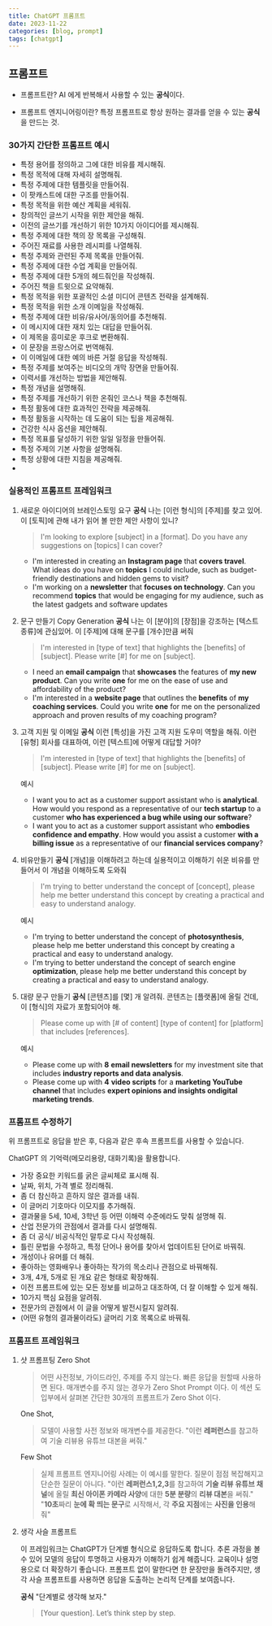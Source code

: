 ```yaml
---
title: ChatGPT 프롬프트 
date: 2023-11-22
categories: [blog, prompt]
tags: [chatgpt]
---
```

## 프롬프트

- 프롬프트란? 
AI 에게 반복해서 사용할 수 있는    **공식**이다.

- 프롬프트 엔지니어링이란?
특정 프롬프트로 항상 원하는 결과를 얻을 수 있는    **공식**을 만드는 것.

### 30가지 간단한 프롬프트 예시

- 특정 용어를 정의하고 그에 대한 비유를 제시해줘.
- 특정 목적에 대해 자세히 설명해줘.
- 특정 주제에 대한 템플릿을 만들어줘.
- 이 팟캐스트에 대한 구조를 만들어줘.
- 특정 목적을 위한 예산 계획을 세워줘.
- 창의적인 글쓰기 시작을 위한 제안을 해줘.
- 이전의 글쓰기를 개선하기 위한 10가지 아이디어를 제시해줘.
- 특정 주제에 대한 책의 장 목록을 구성해줘.
- 주어진 재료를 사용한 레시피를 나열해줘.
- 특정 주제와 관련된 주제 목록을 만들어줘.
- 특정 주제에 대한 수업 계획을 만들어줘.
- 특정 주제에 대한 5개의 헤드줘인을 작성해줘.
- 주어진 책을 트윗으로 요약해줘.
- 특정 목적을 위한 포괄적인 소셜 미디어 콘텐츠 전략을 설계해줘.
- 특정 목적을 위한 소개 이메일을 작성해줘.
- 특정 주제에 대한 비유/유사어/동의어를 추천해줘.
- 이 메시지에 대한 재치 있는 대답을 만들어줘.
- 이 제목을 흥미로운 후크로 변환해줘.
- 이 문장을 프랑스어로 번역해줘.
- 이 이메일에 대한 예의 바른 거절 응답을 작성해줘.
- 특정 주제를 보여주는 비디오의 개막 장면을 만들어줘.
- 이력서를 개선하는 방법을 제안해줘.
- 특정 개념을 설명해줘.
- 특정 주제를 개선하기 위한 온줘인 코스나 책을 추천해줘.
- 특정 활동에 대한 효과적인 전략을 제공해줘.
- 특정 활동을 시작하는 데 도움이 되는 팁을 제공해줘.
- 건강한 식사 옵션을 제안해줘.
- 특정 목표를 달성하기 위한 일일 일정을 만들어줘.
- 특정 주제의 기본 사항을 설명해줘.
- 특정 상황에 대한 지침을 제공해줘.
- 
### 실용적인 프롬프트 프레임워크 

1. 새로운 아이디어의 브레인스토밍 요구
    **공식**
   나는 [이런 형식]의 [주제]를 찾고 있어. 이 [토픽]에 관해 내가 읽어 볼 만한 제안 사항이 있니?

   > I'm looking to explore [subject] in a [format]. Do you have any suggestions on [topics] I can cover?

   - I'm interested in creating an **Instagram page** that **covers travel**. What ideas do you have on **topics** I could include, such as budget-friendly destinations and hidden gems to visit?
   -  I'm working on a **newsletter** that **focuses on technology**. Can you recommend **topics**  that would be engaging for my audience, such as the latest gadgets and software updates


2. 문구 만들기 Copy Generation
    **공식**
    나는 이 [분야]의 [장점]을 강조하는 [텍스트 종류]에 관심있어. 이 [주제]에 대해 문구를 [개수]만큼 써줘

    > I'm interested in [type of text] that highlights the [benefits] of [subject]. Please write [#] for me on [subject].

   - I need an **email campaign** that **showcases** the features of **my new product**. Can you write **one** for me on the ease of use and affordability of the product?
   - I'm interested in a **website page** that outlines the **benefits** of **my coaching services**. Could you write **one** for 
   me on the personalized approach and proven results of my coaching program?

3. 고객 지원 및 이메일
   **공식**
    이런 [특성]을 가진 고객 지원 도우미 역할을 해줘. 이런 [유형] 회사를 대표하여, 이런 [텍스트]에 어떻게 대답할 거야?

    > I'm interested in [type of text] that highlights the [benefits] of [subject]. Please write [#] for me on [subject].


    예시 
    - I want you to act as a customer support assistant who is **analytical**. How would you respond as a representative of our **tech startup** to a customer **who has experienced a bug while using our software**?
    - I want you to act as a customer support assistant who **embodies confidence and empathy**. How would you assist a customer **with a billing issue** as a representative of our **financial services company**?

4. 비유만들기 
   **공식**
    [개념]을 이해하려고 하는데 실용적이고 이해하기 쉬운 비유를 만들어서 이 개념을 이해하도록 도와줘

    > I'm trying to better understand the concept of [concept], please help me better understand this concept by creating a practical and easy to understand analogy.

    예시 
    - I'm trying to better understand the concept of **photosynthesis**, please help me better understand this concept by creating a practical and easy to understand analogy.
    - I'm trying to better understand the concept of search engine **optimization**, please help me better understand this concept by creating a practical and easy to understand analogy.
  
5. 대량 문구 만들기
   **공식**
    [콘텐츠]를 [몇] 개 알려줘. 콘텐츠는 [플랫폼]에 올릴 건데, 이 [형식]의 자료가 포함되어야 해.
    > Please come up with [# of content] [type of content] for [platform] that includes [references].

    예시 
    - Please come up with **8** **email newsletters** for my investment site that includes **industry reports and data analysis**.
    - Please come up with **4** **video scripts** for a **marketing YouTube channel** that includes **expert opinions and insights ondigital marketing trends**.


### 프롬프트 수정하기 

위 프롬프트로 응답을 받은 후, 다음과 같은 후속 프롬프트를 사용할 수 있습니다.

ChatGPT 의 기억력(메모리용량, 대화기록)을 활용합니다.

- 가장 중요한 키워드를 굵은 글씨체로 표시해 줘.
- 날짜, 위치, 가격 별로 정리해줘.
- 좀 더 참신하고 흔하지 않은 결과를 내줘.
- 이 글머리 기호마다 이모지를 추가해줘.
- 결과물을 5세, 10세, 3학년 등 어떤 이해력 수준에라도 맞춰 설명해 줘.
- 산업 전문가의 관점에서 결과를 다시 설명해줘.
- 좀 더 공식/ 비공식적인 말투로 다시 작성해줘.
- 틀린 문법을 수정하고, 특정 단어나 용어를 찾아서 업데이트된 단어로 바꿔줘.
- 개성이나 유머를 더 해줘.
- 좋아하는 영화배우나 좋아하는 작가의 목소리나 관점으로 바꿔해줘.
- 3개, 4개, 5개로 된 개요 같은 형태로 확장해줘.
- 이전 프롬프트에 있는 모든 정보를 비교하고 대조하여, 더 잘 이해할 수 있게 해줘.
- 10가지 핵심 요점을 알려줘.
- 전문가의 관점에서 이 글을 어떻게 발전시킬지 알려줘.
- (어떤 유형의 결과물이라도) 글머리 기호 목록으로 바꿔줘.

### 프롬프트 프레임워크

1. 샷 프롬프팅
    Zero Shot 
    > 어떤 사전정보, 가이드라인, 주제를 주지 않는다.
    > 빠른 응답을 원할때 사용하면 된다.
    > 매개변수를 주지 않는 경우가 Zero Shot Prompt 이다.
    > 이 섹션 도입부에서 살펴본 간단한 30개의 프롬프트가 Zero Shot 이다.

    One Shot,
    > 모델이 사용할 사전 정보와 매개변수를 제공한다.
    > "이런 **레퍼런스**를 참고하여 기술 리뷰용 유튜브 대본을 써줘."

    Few Shot 
    > 실제 프롬프트 엔지니어링 사례는 이 예시를 말한다.
    > 질문이 점점 복잡해지고 단순한 질문이 아니다.
    > "이런 **레퍼런스1,2,3**를 참고하여 **기술 리뷰 유튜브 채널**에 올릴 **최신 아이폰 카메라 사양**에 대한 **5분 분량**의 **리뷰 대본**을 써줘."
    > "**10초**짜리 **눈에 확 띄는 문구**로 시작해서, 각 **주요 지점**에는 **사진을 인용**해 줘"


2. 생각 사슬 프롬프트

    이 프레임워크는 ChatGPT가 단계별 형식으로 응답하도록 합니다.  추론 과정을 볼 수 있어 모델의 응답이 투명하고 사용자가 이해하기 쉽게 해줍니다. 교육이나 설명용으로 더 확장하기 좋습니다. 프롬프트 없이 말한다면 한 문장만을 돌려주지만, 생각 사슬 프롬프트를 사용하면 응답을 도출하는 논리적 단계를 보여줍니다.

    **공식**
    "단계별로 생각해 보자."
    > [Your question]. Let’s think step by step.